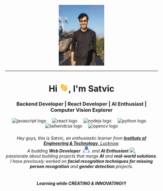 
<p align="center">
  <img src="./developer.jpg" height="200"/>
</p>
<hr>
<h1 align="center">Hi <img src="./Hi.gif" width="30px">, I'm Satvic</h1>
<h3 align="center">Backend Developer | React Developer | AI Enthusiast | Computer Vision Explorer</h3>

<div align="center">
  <img src="https://cdn.jsdelivr.net/gh/devicons/devicon/icons/javascript/javascript-original.svg" height="40" alt="javascript logo" />
  <img width="12" />
  <img src="https://cdn.jsdelivr.net/gh/devicons/devicon/icons/react/react-original.svg" height="40" alt="react logo" />
  <img width="12" />
  <img src="https://cdn.jsdelivr.net/gh/devicons/devicon/icons/nodejs/nodejs-original.svg" height="40" alt="nodejs logo" />
  <img width="12" />
  <img src="https://cdn.jsdelivr.net/gh/devicons/devicon/icons/python/python-original.svg" height="40" alt="python logo" />
  <img width="12" />
  <img src="https://cdn.jsdelivr.net/gh/devicons/devicon/icons/tailwindcss/tailwindcss-original-wordmark.svg" height="40" alt="tailwindcss logo" />
  <img width="12" />
  <img src="https://cdn.jsdelivr.net/gh/devicons/devicon/icons/opencv/opencv-original.svg" height="40" alt="opencv logo" />
</div>

###

<p align="center">
  <em>
    Hey guys, this is Satvic, an enthusiastic learner from <a href="https://www.ietlucknow.ac.in/"> <b>Institute of Engineering & Technology</b>, Lucknow</a>. <br>
    A budding <b>Web Developer</b> <img src="./Developer.gif" width="30px"> and <b>AI Enthusiast</b>&nbsp;<img src="./Designer.gif" width="36px">, <br>
    passionate about building projects that merge <b>AI</b> and <b>real-world solutions</b>. <br>
    I have previously worked on <b>facial recognition techniques for missing person recognition</b> and <b>gender detection</b> projects.
  </em>
</p>

#

<div align="center"><b><i>Learning while CREATING & INNOVATING!!!</i></b></div>


```
